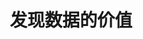 ---
layout: PageLayout
page: Home
title: 发现数据的价值
slogan: 发现数据的价值
text: 量城科技是一家为房地产企业和政府提供数据服务与决策支持的公司。我们开发数据产品，帮助客户发现数据背后的价值。
products:
  - title: 地图喵
    name: 地图喵
    desc: 地产数据云平台
    img: https://quanturban-web.oss-cn-shenzhen.aliyuncs.com/images/product-mapmiao.png
    href: https://mapmiao.com/
  - title: 小区罗盘
    name: 小区罗盘
    desc: 小区品质评测工具
    img: https://quanturban-web.oss-cn-shenzhen.aliyuncs.com/images/product-luopan.png
    qr: https://quanturban-web.oss-cn-shenzhen.aliyuncs.com/images/luopan-qr.jpg
    qrText: 微信扫码体验小程序
  - title: 数据市场
    name: 数据市场
    desc: 优质城市数据供给平台
    img: https://quanturban-web.oss-cn-shenzhen.aliyuncs.com/images/product-data-market.png
    href: https://data.mapmiao.com/
  - title: 疫情地图
    name: 疫情场所地图
    desc: 小区级城市疫情地图
    img: https://quanturban-web.oss-cn-shenzhen.aliyuncs.com/images/product-ncov-map.png
    href: https://mapmiao.com/ncov/
---